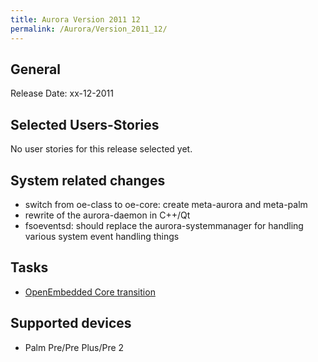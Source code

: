 ```yaml
---
title: Aurora Version 2011 12
permalink: /Aurora/Version_2011_12/
---
```


General
-------

Release Date: xx-12-2011

Selected Users-Stories
----------------------

No user stories for this release selected yet.

System related changes
----------------------

-   switch from oe-class to oe-core: create meta-aurora and meta-palm
-   rewrite of the aurora-daemon in C++/Qt
-   fsoeventsd: should replace the aurora-systemmanager for handling various system event handling things

Tasks
-----

-   [OpenEmbedded Core transition](/Aurora/Version_2011_12/OpenEmbeddedCore "wikilink")

Supported devices
-----------------

-   Palm Pre/Pre Plus/Pre 2
